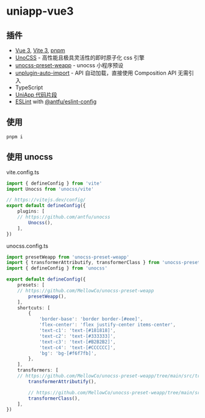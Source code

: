 # uniapp-vue3
## 插件
* [Vue 3](https://github.com/vuejs/core), [Vite 3](https://github.com/vitejs/vite), [pnpm](https://pnpm.io/)
* [UnoCSS](https://github.com/unocss/unocss) - 高性能且极具灵活性的即时原子化 css 引擎
* [unocss-preset-weapp](https://github.com/MellowCo/unocss-preset-weapp) - unocss 小程序预设
* [unplugin-auto-import](https://github.com/antfu/unplugin-auto-import) - API 自动加载，直接使用 Composition API 无需引入
* TypeScript
* [UniApp 代码片段](https://github.com/zhetengbiji/uniapp-snippets-vscode)
* [ESLint](https://eslint.org/) with [@antfu/eslint-config](https://github.com/antfu/eslint-config)


## 使用
```shell
pnpm i 
```

## 使用 unocss
vite.config.ts

```ts
import { defineConfig } from 'vite'
import Unocss from 'unocss/vite'

// https://vitejs.dev/config/
export default defineConfig({
    plugins: [
    // https://github.com/antfu/unocss
        Unocss(),
    ],
})
```

unocss.config.ts
```ts
import presetWeapp from 'unocss-preset-weapp'
import { transformerAttributify, transformerClass } from 'unocss-preset-weapp/transformer'
import { defineConfig } from 'unocss'

export default defineConfig({
    presets: [
    // https://github.com/MellowCo/unocss-preset-weapp
        presetWeapp(),
    ],
    shortcuts: [
        {
            'border-base': 'border border-[#eee]',
            'flex-center': 'flex justify-center items-center',
            'text-c1': 'text-[#181818]',
            'text-c2': 'text-[#333333]',
            'text-c3': 'text-[#B2B2B2]',
            'text-c4': 'text-[#CCCCCC]',
            'bg': 'bg-[#f6f7fb]',
        },
    ],
    transformers: [
    // https://github.com/MellowCo/unocss-preset-weapp/tree/main/src/transformer/transformerAttributify
        transformerAttributify(),

        // https://github.com/MellowCo/unocss-preset-weapp/tree/main/src/transformer/transformerClass
        transformerClass(),
    ],
})
```

